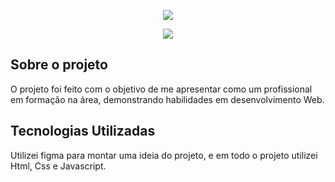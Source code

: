 <p align="center">
  <img src="to_readme2.gif">
</p>


<p align="center">
  <img src="to_readme.gif">
</p>

<h2>Sobre o projeto</h2>

<p>
  O projeto foi feito com o objetivo de me apresentar como um profissional em formação na área, demonstrando habilidades em desenvolvimento Web.
</p>

<h2>Tecnologias Utilizadas</h2>

<p>
  Utilizei figma para montar uma ideia do projeto, e em todo o projeto utilizei Html, Css e Javascript.
</p>
